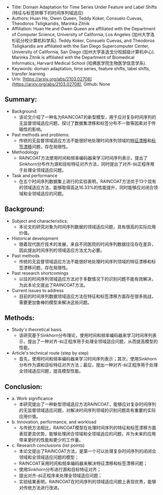 -   Title: Domain Adaptation for Time Series Under Feature and Label Shifts (特征与标签转移下的时间序列域适应)
-   Authors: Huan He, Owen Queen, Teddy Koker, Consuelo Cuevas, Theodoros Tsiligkaridis, Marinka Zitnik
-   Affiliation: Huan He and Owen Queen are affiliated with the Department of Computer Science, University of California, Los Angeles (加州大学洛杉矶分校计算机科学系). Teddy Koker, Consuelo Cuevas, and Theodoros Tsiligkaridis are affiliated with the San Diego Supercomputer Center, University of California, San Diego (加州大学圣迭戈分校超级计算机中心). Marinka Zitnik is affiliated with the Department of Biomedical Informatics, Harvard Medical School (哈佛医学院生物医学信息学系).
-   Keywords: domain adaptation, time series, feature shifts, label shifts, transfer learning
-   Urls: [https://arxiv.org/abs/2103.02708](https://arxiv.org/abs/2103.02708), Github: None

## Summary:

- Background:
	- 该论文介绍了一种名为RAINCOAT的新型模型，用于应对复杂时间序列的无监督领域适应问题，探讨了数据集漂移和标签分布不一致等因素对于传输性的影响。
- Past methods and problems:
	- 传统的无监督领域适应方法不能很好地处理时间序列领域的[特征漂移](../Feature%20shift.md)和[标签漂移](../Label%20shift.md)问题，存在局限性。
- Methodology
	- RAINCOAT方法使用时间和频率编码器来学习时间序列表示，提出了Sinkhorn分布作为源和目标特征对齐方法，同时提出了对齐-纠正程序用于处理全领域适应问题。
- Task and performance
	- 在五个时间序列数据集上进行的实验表明，RAINCOAT方法优于13个现有的领域适应方法，能够取得高达16.33%的性能提升，同时能够应对闭合领域和全领域适应的问题。

## Background:

- Subject and characteristics:
	- 本论文的研究对象为时间序列数据的领域适应问题，具有很高的实际应用价值。
- Historical development
	- 随着现代医疗技术的发展，来自不同医院的时间序列数据往往存在差异，因此提出时间序列的领域适应方法尤为必要。
- Past methods
	- 传统的无监督领域适应方法不能很好地处理时间序列领域的特征漂移和标签漂移问题，存在局限性。
- Past research shortcomings
	- 以往的时间序列领域适应方法对于多数情况下的识别问题不能有效解决，为此本论文提出了RAINCOAT方法。
- Current issues to address
	- 目前的时间序列数据领域适应方法在特征和标签漂移方面存在很多挑战，需要更加鲁棒的模型来解决这些问题。

## Methods:

- Study's theoretical basis
	- 该研究基于Sinkhorn分布理论，使用时间和频率编码器来学习时间序列表示，提出了一种对齐-纠正程序用于处理全领域适应问题，从而提高模型的性能。
- Article's technical route (step by step)
	- 首先，使用时间和频率编码器来学习时间序列表示；其次，使用Sinkhorn分布作为源和目标特征对齐方法；最后，提出一种对齐-纠正程序用于处理全领域适应问题，提高模型性能。

## Conclusion:

-   a. Work significance
    -   本研究提出了一种新型领域适应方法RAINCOAT，能够应对复杂时间序列的无监督领域适应问题，对解决时间序列领域的识别问题具有重要的实际应用价值。
-   b. Innovation, performance, and workload
    -   与传统方法相比，RAINCOAT模型在处理时间序列的特征和标签漂移方面表现更具优势，能够处理闭合领域和全领域适应的问题，并为未来的应用带来更好的性能和更少的工作量。
-   c. Research conclusions (list points)
    -   本论文提出了RAINCOAT方法，是第一个可以处理复杂时间序列的闭闭合领域和全领域适应问题的模型；
    -   RAINCOAT采用时间和频率编码器来解决特征漂移和标签漂移问题；
    -   使用Sinkhorn分布进行源和目标特征对齐；
    -   提出对齐-纠正程序来处理全领域适应问题；
    -   实验结果表明，RAINCOAT在时间序列的领域适应问题上表现优秀，能够对传统方法进行改进。